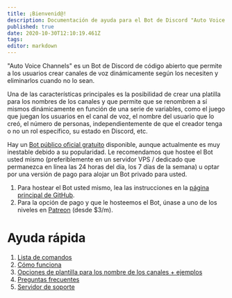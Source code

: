 ```yaml
---
title: ¡Bienvenid@!
description: Documentación de ayuda para el Bot de Discord "Auto Voice Channels".
published: true
date: 2020-10-30T12:10:19.461Z
tags: 
editor: markdown
---
```


"Auto Voice Channels" es un Bot de Discord de código abierto que permite a los usuarios crear canales de voz dinámicamente según los necesiten y eliminarlos cuando no lo sean.

Una de las características principales es la posibilidad de crear una platilla para los nombres de los canales y que permite que se renombren a sí mismos dinámicamente en función de una serie de variables, como el juego que juegan los usuarios en el canal de voz, el nombre del usuario que lo creó, el número de personas, independientemente de que el creador tenga o no un rol específico, su estado en Discord, etc.

Hay un [Bot público oficial gratuito](https://discordapp.com/api/oauth2/authorize?client_id=479393422705426432&permissions=286280784&scope=bot) disponible, aunque actualmente es muy inestable debido a su popularidad. Le recomendamos que hostee el Bot usted mismo (preferiblemente en un servidor VPS / dedicado que permanezca en línea las 24 horas del día, los 7 días de la semana) u optar por una versión de pago para alojar un Bot privado para usted.

1. Para hostear el Bot usted mismo, lea las instrucciones en la [página principal de GitHub](https://github.com/gregzaal/Auto-Voice-Channels).
2. Para la opción de pago y que le hosteemos el Bot, únase a uno de los niveles en [Patreon](https://www.patreon.com/pixaal) (desde $3/m).

# Ayuda rápida

1. [Lista de comandos](/commands)
2. [Cómo funciona](/how-it-works)
3. [Opciones de plantilla para los nombre de los canales + ejemplos](/commands/template)
4. [Preguntas frecuentes](/FAQ)
5. [Servidor de soporte](https://discord.io/DotsBotsSupport)